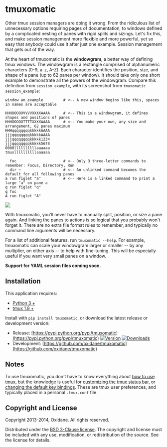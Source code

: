 

# tmuxomatic

Other tmux session managers are doing it wrong.  From the ridiculous list of unnecessary options requiring pages of documentation, to windows defined by a complicated nesting of panes with rigid splits and sizings.  Let's fix this, and make session management more flexible and more powerful, yet so easy that anybody could use it after just one example.  Session management that gets out of the way.

At the heart of tmuxomatic is the **windowgram**, a better way of defining tmux windows.  The windowgram is a rectangle comprised of alphanumeric characters (0-9, a-z, A-Z).  Each character identifies the position, size, and shape of a pane (up to 62 panes per window).  It should take only one short example to demonstrate all the powers of the windowgram.  Compare this definition from `session_example`, with its screenshot from `tmuxomatic session_example`:

	window an_example         # <-- A new window begins like this, spaces in names are acceptable

	HHHOOOOOVVVVXXXXAAAA      # <-- This is a windowgram, it defines shapes and positions of panes
	HHHOOOOOTTTTXXXXAAAA      # <-- You make your own, any size and arrangement, 62 panes maximum
	HHHqqqqqqqqkkkkkAAAA
	jjjqqqqqqqqkkkkkAAAA
	jjjqqqqqqqqkkkkk1234
	jjjqqqqqqqqkkkkk5678
	0000llllllllllaaaaaa
	tmuxllllllllllaaaaaa

	  foc                     # <-- Only 3 three-letter commands to remember: Focus, Directory, Run
	  dir ~                   # <-- An unlinked command becomes the default for all following panes
	a run figlet "a"          # <-- Here is a linked command to print a large "a" on pane a
	q run figlet "q"
	q foc
	A run figlet "A"

![](https://github.com/oxidane/tmuxomatic/blob/master/img/example.png)

With tmuxomatic, you'll never have to manually split, position, or size a pane again.  And linking the panes to actions is so logical that you probably won't forget it.  There are no extra file format rules to remember, and typically no command line arguments will be necessary.

For a list of additional features, run `tmuxomatic --help`.  For example, tmuxomatic can scale your windowgram larger or smaller -- by any multiplier, on either axis -- to help with fine-tuning.  This will be especially useful if you want very small panes on a window.

**Support for YAML session files coming soon.**



## Installation

This application requires:

* [Python 3 +](http://www.python.org/getit/)
* [tmux 1.8 +](http://tmux.sourceforge.net/)

Install with `pip install tmuxomatic`, or download the latest release or development version:

* Release: [https://pypi.python.org/pypi/tmuxomatic](https://pypi.python.org/pypi/tmuxomatic) [![Version](https://pypip.in/v/tmuxomatic/badge.png)](https://pypi.python.org/pypi/tmuxomatic) [![Downloads](https://pypip.in/d/tmuxomatic/badge.png)](https://pypi.python.org/pypi/tmuxomatic)
* Development: [https://github.com/oxidane/tmuxomatic](https://github.com/oxidane/tmuxomatic)



## Notes

To use tmuxomatic, you don't have to know everything about [how to use tmux](http://net.tutsplus.com/tutorials/tools-and-tips/intro-to-tmux/), but the knowledge is useful for [customizing the tmux status bar](http://me.veekun.com/blog/2012/03/21/tmux-is-sweet-as-heck/), or [changing the default key bindings](https://wiki.archlinux.org/index.php/tmux#Key_bindings).  These are tmux user preferences, and typically placed in a personal `.tmux.conf` file.



## Copyright and License

Copyright 2013-2014, Oxidane.
All rights reserved.

Distributed under the [BSD 3-Clause license](http://opensource.org/licenses/BSD-3-Clause).  The copyright and license must be included with any use, modification, or redistribution of the source.  See the license for details.

